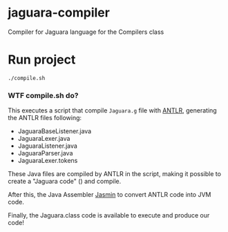 # jaguara-compiler
Compiler for Jaguara language for the Compilers class

# Run project

`./compile.sh`

### WTF compile.sh do?

This executes a script that compile `Jaguara.g` file with [ANTLR](https://github.com/antlr/antlr4), generating the ANTLR files following:

- JaguaraBaseListener.java
- JaguaraLexer.java
- JaguaraListener.java
- JaguaraParser.java
- JaguaraLexer.tokens

These Java files are compiled by ANTLR in the script, making it possible to create a "Jaguara code" () and compile.

After this, the Java Assembler [Jasmin](https://github.com/davidar/jasmin) to convert ANTLR code into JVM code.

Finally, the Jaguara.class code is available to execute and produce our code!
